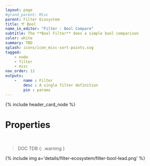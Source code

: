 ```yaml
---
layout: page
#grand_parent: Misc
parent: Filter Ecosystem
title: 🝖 Bool
name_in_editor: "Filter : Bool Compare"
subtitle: The **Bool Filter** does a simple bool comparison
color: white
summary: TBD
splash: icons/icon_misc-sort-points.svg
tagged: 
    - node
    - filter
    - misc
nav_order: 12
outputs:
    -   name : Filter
        desc : A single filter definition
        pin : params
---
```


{% include header_card_node %}

# Properties
<br>

> DOC TDB
{: .warning }

{% include img a='details/filter-ecosystem/filter-bool-lead.png' %}